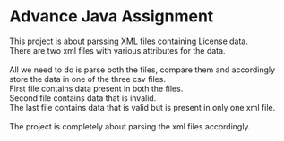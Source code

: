 # Advance Java Assignment
This project is about parssing XML files containing License data.<br>
There are two xml files with various attributes for the data.<br><br>
All we need to do is parse both the files, compare them and accordingly store the data in one of the three csv files.<br>
First file contains data present in both the files.<br>
Second file contains data that is invalid.<br>
The last file contains data that is valid but is present in only one xml file.<br><br>
The project is completely about parsing the xml files accordingly.<br><br><br>
